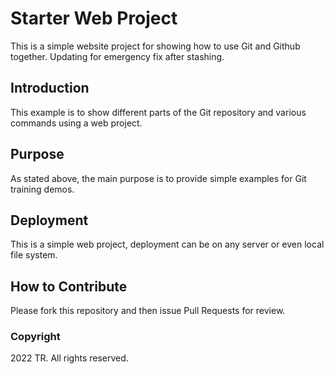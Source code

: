 # Starter Web Project

This is a simple website project for showing 
how to use Git and Github together. Updating for 
emergency fix after stashing.

## Introduction

This example is to show different parts
of the Git repository and various commands 
using a web project.

## Purpose

As stated above, the main purpose is to
provide simple examples for Git training
demos.
 
## Deployment

This is a simple web project, deployment
can be on any server or even local
file system.

## How to Contribute

Please fork this repository and then issue Pull Requests for
review.

### Copyright

2022 TR. All rights reserved.